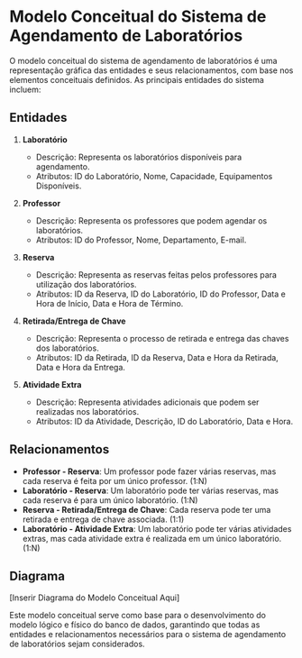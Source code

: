 # Modelo Conceitual do Sistema de Agendamento de Laboratórios

O modelo conceitual do sistema de agendamento de laboratórios é uma representação gráfica das entidades e seus relacionamentos, com base nos elementos conceituais definidos. As principais entidades do sistema incluem:

## Entidades

1. **Laboratório**
   - Descrição: Representa os laboratórios disponíveis para agendamento.
   - Atributos: ID do Laboratório, Nome, Capacidade, Equipamentos Disponíveis.

2. **Professor**
   - Descrição: Representa os professores que podem agendar os laboratórios.
   - Atributos: ID do Professor, Nome, Departamento, E-mail.

3. **Reserva**
   - Descrição: Representa as reservas feitas pelos professores para utilização dos laboratórios.
   - Atributos: ID da Reserva, ID do Laboratório, ID do Professor, Data e Hora de Início, Data e Hora de Término.

4. **Retirada/Entrega de Chave**
   - Descrição: Representa o processo de retirada e entrega das chaves dos laboratórios.
   - Atributos: ID da Retirada, ID da Reserva, Data e Hora da Retirada, Data e Hora da Entrega.

5. **Atividade Extra**
   - Descrição: Representa atividades adicionais que podem ser realizadas nos laboratórios.
   - Atributos: ID da Atividade, Descrição, ID do Laboratório, Data e Hora.

## Relacionamentos

- **Professor - Reserva**: Um professor pode fazer várias reservas, mas cada reserva é feita por um único professor. (1:N)
- **Laboratório - Reserva**: Um laboratório pode ter várias reservas, mas cada reserva é para um único laboratório. (1:N)
- **Reserva - Retirada/Entrega de Chave**: Cada reserva pode ter uma retirada e entrega de chave associada. (1:1)
- **Laboratório - Atividade Extra**: Um laboratório pode ter várias atividades extras, mas cada atividade extra é realizada em um único laboratório. (1:N)

## Diagrama

[Inserir Diagrama do Modelo Conceitual Aqui]

Este modelo conceitual serve como base para o desenvolvimento do modelo lógico e físico do banco de dados, garantindo que todas as entidades e relacionamentos necessários para o sistema de agendamento de laboratórios sejam considerados.